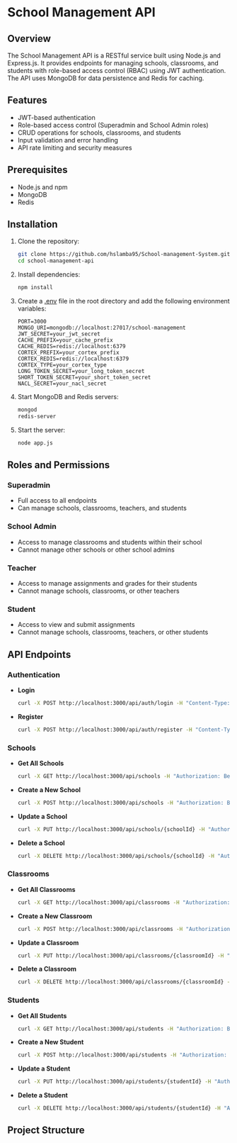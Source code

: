 # School Management API

## Overview

The School Management API is a RESTful service built using Node.js and Express.js. It provides endpoints for managing schools, classrooms, and students with role-based access control (RBAC) using JWT authentication. The API uses MongoDB for data persistence and Redis for caching.

## Features

- JWT-based authentication
- Role-based access control (Superadmin and School Admin roles)
- CRUD operations for schools, classrooms, and students
- Input validation and error handling
- API rate limiting and security measures

## Prerequisites

- Node.js and npm
- MongoDB
- Redis

## Installation

1. Clone the repository:

    ```bash
    git clone https://github.com/hslamba95/School-management-System.git
    cd school-management-api
    ```

2. Install dependencies:

    ```bash
    npm install
    ```

3. Create a [.env](http://_vscodecontentref_/1) file in the root directory and add the following environment variables:

    ```plaintext
    PORT=3000
    MONGO_URI=mongodb://localhost:27017/school-management
    JWT_SECRET=your_jwt_secret
    CACHE_PREFIX=your_cache_prefix
    CACHE_REDIS=redis://localhost:6379
    CORTEX_PREFIX=your_cortex_prefix
    CORTEX_REDIS=redis://localhost:6379
    CORTEX_TYPE=your_cortex_type
    LONG_TOKEN_SECRET=your_long_token_secret
    SHORT_TOKEN_SECRET=your_short_token_secret
    NACL_SECRET=your_nacl_secret
    ```

4. Start MongoDB and Redis servers:

    ```bash
    mongod
    redis-server
    ```

5. Start the server:

    ```bash
    node app.js
    ```

## Roles and Permissions

### Superadmin

- Full access to all endpoints
- Can manage schools, classrooms, teachers, and students

### School Admin

- Access to manage classrooms and students within their school
- Cannot manage other schools or other school admins

### Teacher

- Access to manage assignments and grades for their students
- Cannot manage schools, classrooms, or other teachers

### Student

- Access to view and submit assignments
- Cannot manage schools, classrooms, teachers, or other students


## API Endpoints

### Authentication

- **Login**

    ```bash
    curl -X POST http://localhost:3000/api/auth/login -H "Content-Type: application/json" -d '{"username": "your_username", "password": "your_password"}'
    ```

- **Register**

    ```bash
    curl -X POST http://localhost:3000/api/auth/register -H "Content-Type: application/json" -d '{"username": "your_username", "password": "your_password", "role": "superadmin"}'
    ```

### Schools

- **Get All Schools**

    ```bash
    curl -X GET http://localhost:3000/api/schools -H "Authorization: Bearer your_jwt_token"
    ```

- **Create a New School**

    ```bash
    curl -X POST http://localhost:3000/api/schools -H "Authorization: Bearer your_jwt_token" -H "Content-Type: application/json" -d '{"name": "School Name", "address": "School Address", "phone": "1234567890", "email": "school@example.com"}'
    ```

- **Update a School**

    ```bash
    curl -X PUT http://localhost:3000/api/schools/{schoolId} -H "Authorization: Bearer your_jwt_token" -H "Content-Type: application/json" -d '{"name": "Updated School Name"}'
    ```

- **Delete a School**

    ```bash
    curl -X DELETE http://localhost:3000/api/schools/{schoolId} -H "Authorization: Bearer your_jwt_token"
    ```

### Classrooms

- **Get All Classrooms**

    ```bash
    curl -X GET http://localhost:3000/api/classrooms -H "Authorization: Bearer your_jwt_token"
    ```

- **Create a New Classroom**

    ```bash
    curl -X POST http://localhost:3000/api/classrooms -H "Authorization: Bearer your_jwt_token" -H "Content-Type: application/json" -d '{"name": "Classroom Name", "capacity": 30, "resources": "Projector, Whiteboard", "school": "{schoolId}"}'
    ```

- **Update a Classroom**

    ```bash
    curl -X PUT http://localhost:3000/api/classrooms/{classroomId} -H "Authorization: Bearer your_jwt_token" -H "Content-Type: application/json" -d '{"name": "Updated Classroom Name"}'
    ```

- **Delete a Classroom**

    ```bash
    curl -X DELETE http://localhost:3000/api/classrooms/{classroomId} -H "Authorization: Bearer your_jwt_token"
    ```

### Students

- **Get All Students**

    ```bash
    curl -X GET http://localhost:3000/api/students -H "Authorization: Bearer your_jwt_token"
    ```

- **Create a New Student**

    ```bash
    curl -X POST http://localhost:3000/api/students -H "Authorization: Bearer your_jwt_token" -H "Content-Type: application/json" -d '{"firstName": "John", "lastName": "Doe", "age": 15, "school": "{schoolId}", "classroom": "{classroomId}"}'
    ```

- **Update a Student**

    ```bash
    curl -X PUT http://localhost:3000/api/students/{studentId} -H "Authorization: Bearer your_jwt_token" -H "Content-Type: application/json" -d '{"firstName": "Updated First Name"}'
    ```

- **Delete a Student**

    ```bash
    curl -X DELETE http://localhost:3000/api/students/{studentId} -H "Authorization: Bearer your_jwt_token"
    ```

## Project Structure
